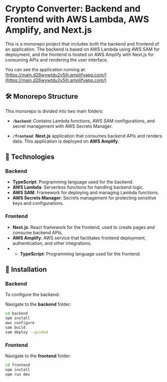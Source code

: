 # Crypto Converter: Backend and Frontend with AWS Lambda, AWS Amplify, and Next.js

This is a monorepo project that includes both the backend and frontend of an application. The backend is based on AWS Lambda using AWS SAM for deployment, and the frontend is hosted on AWS Amplify with Next.js for consuming APIs and rendering the user interface.


You can see the application running at:
[https://main.d26wywtdu2y5ih.amplifyapp.com/](https://main.d26wywtdu2y5ih.amplifyapp.com/)

## 🛠️ Monorepo Structure

This monorepo is divided into two main folders:

- **`/backend`**: Contains Lambda functions, AWS SAM configurations, and secret management with AWS Secrets Manager.

- **`/frontend`**: **Next.js** application that consumes backend APIs and renders data. This application is deployed on **AWS Amplify**.

## 🚀 Technologies

### Backend
- **TypeScript**: Programming language used for the backend.
- **AWS Lambda**: Serverless functions for handling backend logic.
- **AWS SAM**: Framework for deploying and managing Lambda functions.
- **AWS Secrets Manager**: Secrets management for protecting sensitive keys and configurations.

### Frontend

- **Next.js**: React framework for the frontend, used to create pages and consume backend APIs.
- **AWS Amplify**: AWS service that facilitates frontend deployment, authentication, and other integrations.
- - **TypeScript**: Programming language used for the frontend.

## 🔧 Installation

### Backend

To configure the backend:

Navigate to the **backend** folder:

```bash
cd backend
npm install
aws configure
sam build
sam deploy --guided
```

### Frontend
Navigate to the **frontend** folder:
```bash
cd frontend
npm install
npm run dev
```

